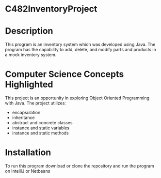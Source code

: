 # C482InventoryProject

# Description

This program is an inventory system which was developed using Java. 
The program has the capability to add, delete, and modify parts and products in a mock inventory system.

# Computer Science Concepts Highlighted
This project is an opportunity in exploring Object Oriented Programming with Java. 
The project utilizes:
- encapsulation
- inheritance
- abstract and concrete classes
- instance and static variables
- instance and static methods

# Installation
To run this program download or clone the repository and run the program on IntelliJ or Netbeans
